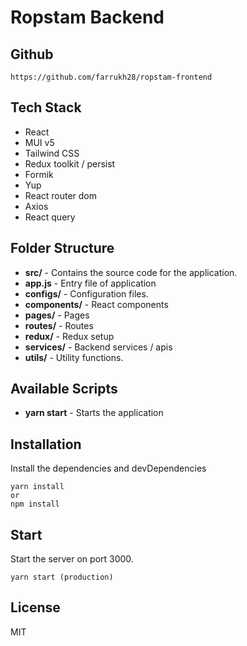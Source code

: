 # Ropstam Backend

## Github

```
https://github.com/farrukh28/ropstam-frontend
```

## Tech Stack

- React
- MUI v5
- Tailwind CSS
- Redux toolkit / persist
- Formik
- Yup
- React router dom
- Axios
- React query

## Folder Structure

- **src/** - Contains the source code for the application.
- **app.js** - Entry file of application
- **configs/** - Configuration files.
- **components/** - React components
- **pages/** - Pages
- **routes/** - Routes
- **redux/** - Redux setup
- **services/** - Backend services / apis
- **utils/** - Utility functions.

## Available Scripts

- **yarn start** - Starts the application

## Installation

Install the dependencies and devDependencies

```
yarn install
or
npm install
```

## Start

Start the server on port 3000.

```
yarn start (production)
```

## License

MIT
